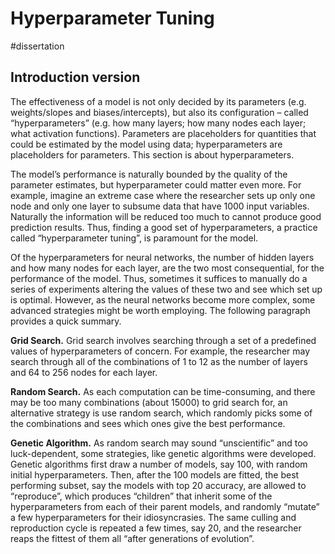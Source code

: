 
# Hyperparameter Tuning

#dissertation
           
## Introduction version
The effectiveness of a model is not only decided by its parameters (e.g. weights/slopes and biases/intercepts), but also its configuration – called “hyperparameters” (e.g. how many layers; how many nodes each layer; what activation functions). Parameters are placeholders for quantities that could be estimated by the model using data; hyperparameters are placeholders for parameters. This section is about hyperparameters.

The model’s performance is naturally bounded by the quality of the parameter estimates, but hyperparameter could matter even more. For example, imagine an extreme case where the researcher sets up only one node and only one layer to subsume data that have 1000 input variables. Naturally the information will be reduced too much to cannot produce good prediction results. Thus, finding a good set of hyperparameters, a practice called “hyperparameter tuning”, is paramount for the model.

Of the hyperparameters for neural networks, the number of hidden layers and how many nodes for each layer, are the two most consequential, for the performance of the model. Thus, sometimes it suffices to manually do a series of experiments altering the values of these two and see which set up is optimal. However, as the neural networks become more complex, some advanced strategies might be worth employing. The following paragraph provides a quick summary.

**Grid Search.**  Grid search involves searching through a set of a predefined values of hyperparameters of concern. For example, the researcher may search through all of the combinations of 1 to 12 as the number of layers and 64 to 256 nodes for each layer.

**Random Search.** As each computation can be time-consuming, and there may be too many combinations (about 15000) to grid search for, an alternative strategy is use random search, which randomly picks some of the combinations and sees which ones give the best performance.

**Genetic Algorithm.** As random search may sound “unscientific” and too luck-dependent, some strategies, like genetic algorithms were developed. Genetic algorithms first draw a number of models, say 100, with random initial hyperparameters. Then, after the 100 models are fitted, the best performing subset, say the models with top 20 accuracy, are allowed to “reproduce”, which produces “children” that inherit some of the hyperparameters from each of their parent models, and randomly “mutate” a few hyperparameters for their idiosyncrasies. The same culling and reproduction cycle is repeated a few times, say 20, and the researcher reaps the fittest of them all “after generations of evolution”.

